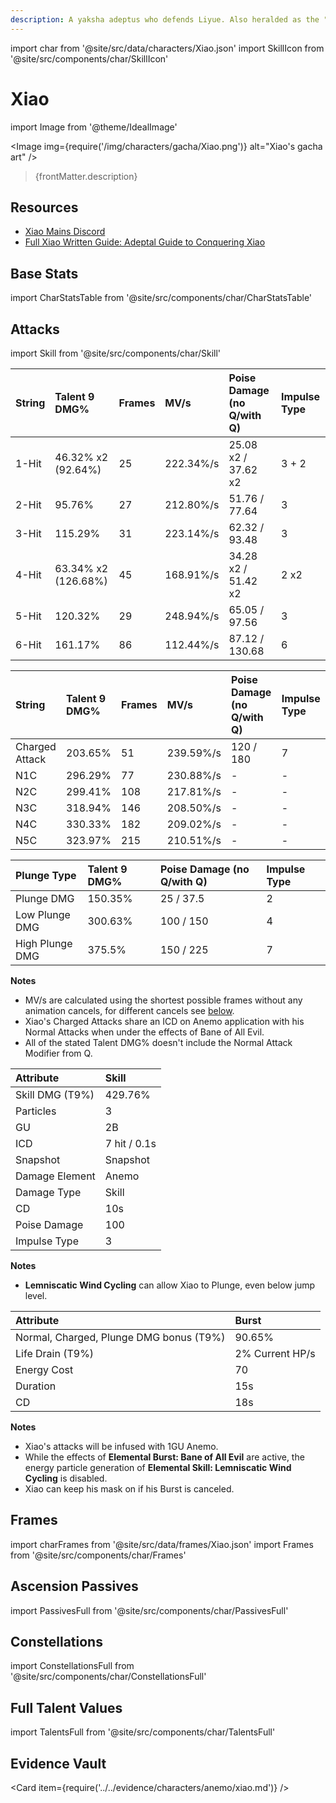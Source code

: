 ```yaml
---
description: A yaksha adeptus who defends Liyue. Also heralded as the "Conqueror of Demons" and "Vigilant Yaksha."
---
```


import char from '@site/src/data/characters/Xiao.json'
import SkillIcon from '@site/src/components/char/SkillIcon'

# Xiao

import Image from '@theme/IdealImage'

<Image img={require('/img/characters/gacha/Xiao.png')} alt="Xiao's gacha art" />
<blockquote>{frontMatter.description}</blockquote>

## Resources

* [Xiao Mains Discord](https://discord.gg/Xiao)
* [Full Xiao Written Guide: Adeptal Guide to Conquering Xiao](https://keqingmains.com/xiao/)

## Base Stats

import CharStatsTable from '@site/src/components/char/CharStatsTable'

<CharStatsTable char={char} />

## Attacks

import Skill from '@site/src/components/char/Skill'

<Tabs>
<TabItem value='na' label='Normal Attacks'>
<SkillIcon char={char} skill='na' />
<div class='talent-columns'>
<Skill char={char} skill='na' sectionFilter='Normal Attack' />

| String | Talent 9 DMG%         | Frames | MV/s      | Poise Damage \(no Q/with Q\) | Impulse Type |
| :----- | :-------------------- | :----- | :-------- | :--------------------------- | :----------- |
| 1-Hit  | 46.32% x2 \(92.64%\)  | 25     | 222.34%/s | 25.08 x2 / 37.62 x2          | 3 + 2        |
| 2-Hit  | 95.76%                | 27     | 212.80%/s | 51.76 / 77.64                | 3            |
| 3-Hit  | 115.29%               | 31     | 223.14%/s | 62.32 / 93.48                | 3            |
| 4-Hit  | 63.34% x2 \(126.68%\) | 45     | 168.91%/s | 34.28 x2 / 51.42 x2          | 2 x2         |
| 5-Hit  | 120.32%               | 29     | 248.94%/s | 65.05 / 97.56                | 3            |
| 6-Hit  | 161.17%               | 86     | 112.44%/s | 87.12 / 130.68               | 6            |

</div>
<div class='talent-columns'>
<Skill char={char} skill='na' sectionFilter='Charged Attack' />

| String         | Talent 9 DMG% | Frames | MV/s      | Poise Damage \(no Q/with Q\) | Impulse Type |
| :------------- | :------------ | :----- | :-------- | :--------------------------- | :----------- |
| Charged Attack | 203.65%       | 51     | 239.59%/s | 120 / 180                    | 7            |
| N1C            | 296.29%       | 77     | 230.88%/s | -                            | -            |
| N2C            | 299.41%       | 108    | 217.81%/s | -                            | -            |
| N3C            | 318.94%       | 146    | 208.50%/s | -                            | -            |
| N4C            | 330.33%       | 182    | 209.02%/s | -                            | -            |
| N5C            | 323.97%       | 215    | 210.51%/s | -                            | -            |

</div>
<div class='talent-columns'>
<Skill char={char} skill='na' sectionFilter='Plunging Attack' />

| Plunge Type     | Talent 9 DMG% | Poise Damage \(no Q/with Q\) | Impulse Type |
| :-------------- | :------------ | :--------------------------- | :----------- |
| Plunge DMG      | 150.35%       | 25 / 37.5                    | 2            |
| Low Plunge DMG  | 300.63%       | 100 / 150                    | 4            |
| High Plunge DMG | 375.5%        | 150 / 225                    | 7            |

</div>

**Notes**

* MV/s are calculated using the shortest possible frames without any animation cancels, for different cancels see [below](#frames).
* Xiao's Charged Attacks share an ICD on Anemo application with his Normal Attacks when under the effects of Bane of All Evil.
* All of the stated Talent DMG% doesn't include the Normal Attack Modifier from Q.

</TabItem>

<TabItem value='e' label='Skill'>
<SkillIcon char={char} skill='e' />
<div class='talent-columns'>
<Skill char={char} skill='e' />

| Attribute         | Skill        |
| :---------------- | :----------- |
| Skill DMG \(T9%\) | 429.76%      |
| Particles         | 3            |
| GU                | 2B           |
| ICD               | 7 hit / 0.1s |
| Snapshot          | Snapshot     |
| Damage Element    | Anemo        |
| Damage Type       | Skill        |
| CD                | 10s          |
| Poise Damage      | 100          |
| Impulse Type      | 3            |

</div>

**Notes**

* **Lemniscatic Wind Cycling** can allow Xiao to Plunge, even below jump level.

</TabItem>

<TabItem value='q' label='Burst'>
<SkillIcon char={char} skill='q' />
<div class='talent-columns'>
<Skill char={char} skill='q'/>

| Attribute                                 | Burst           |
| :---------------------------------------- | :-------------- |
| Normal, Charged, Plunge DMG bonus \(T9%\) | 90.65%          |
| Life Drain \(T9%\)                        | 2% Current HP/s |
| Energy Cost                               | 70              |
| Duration                                  | 15s             |
| CD                                        | 18s             |

</div>

**Notes**

* Xiao's attacks will be infused with 1GU Anemo.
* While the effects of **Elemental Burst: Bane of All Evil** are active, the energy particle generation of **Elemental Skill: Lemniscatic Wind Cycling** is disabled.
* Xiao can keep his mask on if his Burst is canceled.

</TabItem>
</Tabs>

## Frames

import charFrames from '@site/src/data/frames/Xiao.json'
import Frames from '@site/src/components/char/Frames'

<Frames data={charFrames} />

## Ascension Passives

import PassivesFull from '@site/src/components/char/PassivesFull'

<PassivesFull char={char} />

## Constellations

import ConstellationsFull from '@site/src/components/char/ConstellationsFull'

<ConstellationsFull char={char} />

## Full Talent Values

import TalentsFull from '@site/src/components/char/TalentsFull'

<TalentsFull char={char}/>

## Evidence Vault

<Card item={require('../../evidence/characters/anemo/xiao.md')} />
